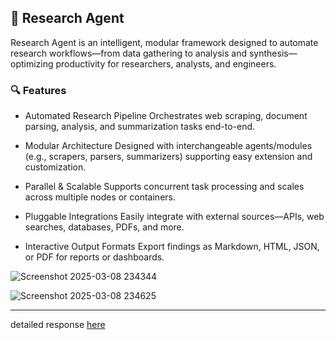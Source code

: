 ## 🚀 Research Agent
Research Agent is an intelligent, modular framework designed to automate research workflows—from data gathering to analysis and synthesis—optimizing productivity for researchers, analysts, and engineers.

### 🔍 Features
- Automated Research Pipeline
  Orchestrates web scraping, document parsing, analysis, and summarization tasks end-to-end.

- Modular Architecture
  Designed with interchangeable agents/modules (e.g., scrapers, parsers, summarizers) supporting easy extension and customization.

- Parallel & Scalable
  Supports concurrent task processing and scales across multiple nodes or containers.

- Pluggable Integrations
  Easily integrate with external sources—APIs, web searches, databases, PDFs, and more.

- Interactive Output Formats
  Export findings as Markdown, HTML, JSON, or PDF for reports or dashboards.

![Screenshot 2025-03-08 234344](https://github.com/user-attachments/assets/b532423f-a6fe-4b5d-93a7-0b8a991cec03)

![Screenshot 2025-03-08 234625](https://github.com/user-attachments/assets/c042c768-39a7-4912-b56c-23d819913396)

---
detailed response [here](docs/impact_of_generative_ai_on_big_data_engineering_field_article.md)
